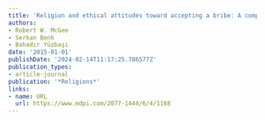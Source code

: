 ```yaml
---
title: 'Religion and ethical attitudes toward accepting a bribe: A comparative study'
authors:
- Robert W. McGee
- Serkan Benk
- Bahadır Yüzbaşı
date: '2015-01-01'
publishDate: '2024-02-14T11:17:25.786577Z'
publication_types:
- article-journal
publication: '*Religions*'
links:
- name: URL
  url: https://www.mdpi.com/2077-1444/6/4/1168
---
```


